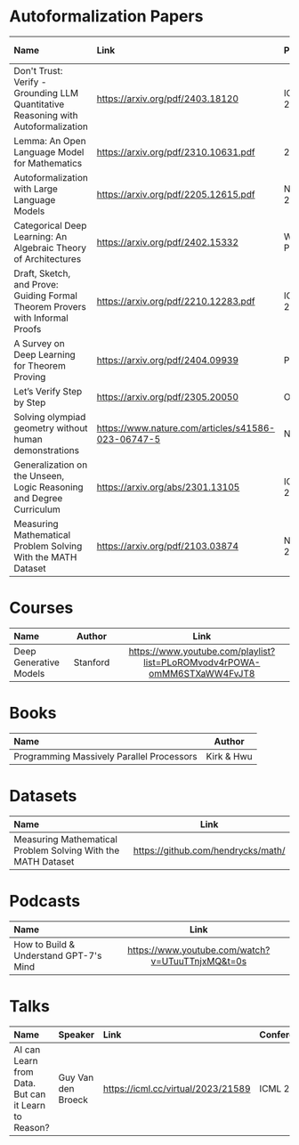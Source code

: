 # Autoformalization Papers
| Name | Link  | Published | % Understood | Status |
| :--- | :--- | :--- | :--- | :--- |
| Don't Trust: Verify - Grounding LLM Quantitative Reasoning with Autoformalization | https://arxiv.org/pdf/2403.18120 | 	ICLR 2024 | | Unread |
| Lemma: An Open Language Model for Mathematics | https://arxiv.org/pdf/2310.10631.pdf | 2023 | | Unread |
| Autoformalization with Large Language Models | https://arxiv.org/pdf/2205.12615.pdf | NeurIPS 2024 |  | Unread |
| Categorical Deep Learning: An Algebraic Theory of Architectures | https://arxiv.org/pdf/2402.15332 | Work in Progress | | Unread |
| Draft, Sketch, and Prove: Guiding Formal Theorem Provers with Informal Proofs | https://arxiv.org/pdf/2210.12283.pdf | ICLR 2023 | | Unread |
| A Survey on Deep Learning for Theorem Proving | https://arxiv.org/pdf/2404.09939 | Pre-Print | | Unread |
| Let’s Verify Step by Step | https://arxiv.org/pdf/2305.20050 | OpenAI | | Unread |
| Solving olympiad geometry without human demonstrations | https://www.nature.com/articles/s41586-023-06747-5 | Nature | | Unread |
| Generalization on the Unseen, Logic Reasoning and Degree Curriculum | https://arxiv.org/abs/2301.13105 | ICML 2023 | | Unread |
| Measuring Mathematical Problem Solving With the MATH Dataset | https://arxiv.org/pdf/2103.03874 | NeurIPS 2021 | | Unread |

# Courses
| Name | Author | Link |
| :--- | :----: | :----: |
| Deep Generative Models | Stanford | https://www.youtube.com/playlist?list=PLoROMvodv4rPOWA-omMM6STXaWW4FvJT8 |

# Books
| Name | Author |
| :--- | :----: |
| Programming Massively Parallel Processors | Kirk & Hwu |

# Datasets
| Name | Link |
| :--- | :----: |
| Measuring Mathematical Problem Solving With the MATH Dataset | https://github.com/hendrycks/math/ |

# Podcasts
| Name | Link |
| :--- | :----: |
| How to Build & Understand GPT-7's Mind | https://www.youtube.com/watch?v=UTuuTTnjxMQ&t=0s |

# Talks
| Name | Speaker | Link | Conference |
| :--- | :--- | :--- | :--- |
| AI can Learn from Data. But can it Learn to Reason? | Guy Van den Broeck | https://icml.cc/virtual/2023/21589 | ICML 2023 |
